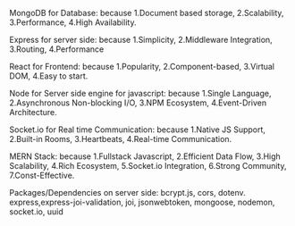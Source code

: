 MongoDB for Database: 
because 1.Document based storage, 2.Scalability, 3.Performance, 4.High Availability.

Express for server side: 
because 1.Simplicity, 2.Middleware Integration, 3.Routing, 4.Performance

React for Frontend: 
because 1.Popularity, 2.Component-based, 3.Virtual DOM, 4.Easy to start.

Node for Server side engine for javascript: 
because 1.Single Language, 2.Asynchronous Non-blocking I/O, 3.NPM Ecosystem, 4.Event-Driven Architecture.

Socket.io for Real time Communication: 
because 1.Native JS Support, 2.Built-in Rooms, 3.Heartbeats, 4.Real-time Communication.

MERN Stack: 
because 1.Fullstack Javascript, 2.Efficient Data Flow, 3.High Scalability, 4.Rich Ecosystem, 5.Socket.io Integration, 6.Strong Community, 7.Const-Effective.

Packages/Dependencies on server side:
bcrypt.js, cors, dotenv. express,express-joi-validation, joi, jsonwebtoken, mongoose, nodemon, socket.io, uuid
